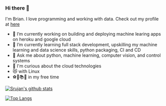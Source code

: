### Hi there 👋
I'm Brian. I love programming and working with data. Check out my profile at [here](https://brianpinto91.github.io/)

- 🔭 I’m currently working on building and deploying machine learing apps on heroku and google cloud 
- 🌱 I’m currently learning full stack development, upskilling my machine learning and data science skills, python packaging, CI and CD
- 💬 Ask me about python, machine learning, computer vision, and control systems
- 🤔 I'm curious about the cloud technologies
- 😻 with Linux
- ⚽🏸📚🎵 in my free time

[![Srujan's github stats](https://github-readme-stats.vercel.app/api?username=brianpinto91&count_private=true&show_icons=true&theme=radical)](https://github.com/brianpinto91/github-readme-stats)  
  
[![Top Langs](https://github-readme-stats.vercel.app/api/top-langs/?username=brianpinto91&theme=radical)](https://github.com/brianpinto91/github-readme-stats)
<!--
**brianpinto91/brianpinto91** is a ✨ _special_ ✨ repository because its `README.md` (this file) appears on your GitHub profile.

Here are some ideas to get you started:
- 👯 I’m looking to collaborate on ...
- 🤔 I’m looking for help with ...
- 💬 Ask me about ...
- 📫 How to reach me: ...
- 😄 Pronouns: ...
- ⚡ Fun fact: ...
-->
